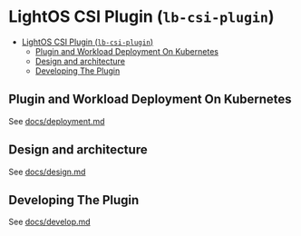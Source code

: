 # LightOS CSI Plugin (`lb-csi-plugin`)

- [LightOS CSI Plugin (`lb-csi-plugin`)](#lightos-csi-plugin-lb-csi-plugin)
  - [Plugin and Workload Deployment On Kubernetes](#plugin-and-workload-deployment-on-kubernetes)
  - [Design and architecture](#design-and-architecture)
  - [Developing The Plugin](#developing-the-plugin)

## Plugin and Workload Deployment On Kubernetes

See [docs/deployment.md](./docs/deployment.md)

## Design and architecture

See [docs/design.md](./docs/design.md)

## Developing The Plugin

See [docs/develop.md](./docs/develop.md)
